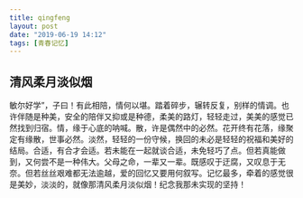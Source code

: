 ```yaml
---
title: qingfeng
layout: post
date: "2019-06-19 14:12"
tags: [青春记忆]
---
```




## 清风柔月淡似烟

敏尔好学”，子曰！有此相陪，情何以堪。踏着碎步，辗转反复，别样的情调。也许伴随是种美，安全的陪伴又抑或是种德，柔美的路灯，轻轻走过，美美的感觉已然找到归宿。情，缘于心底的呐喊。散，许是偶然中的必然。花开终有花落，缘聚定有缘散，世事必然。淡然，轻轻的一份守候，换回的未必是轻轻的祝福和美好的结局。合适，有合才会适。若未能在一起就谈合适，未免轻巧了点。但若真能做到，又何尝不是一种伟大。父母之命，一辈又一辈。既感叹于迂腐，又叹息于无奈。但若丝丝艰难都无法逾越，爱的回忆又要用何叙写。记忆最多，牵着的感觉很是美妙，淡淡的，就像那清风柔月淡似烟！纪念我那未实现的坚持！

